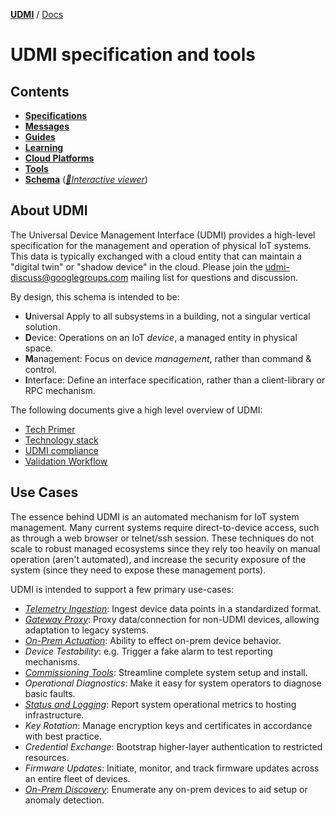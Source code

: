 [**UDMI**](../) / [Docs](#)

# UDMI specification and tools

## Contents

- [**Specifications**](specs/)
- [**Messages**](messages/)
- [**Guides**](guides/)
- [**Learning**](learning/)
- [**Cloud Platforms**](cloud/)
- [**Tools**](tools/)
- [**Schema**](https://github.com/faucetsdn/udmi/tree/master/schema)
  ([_🧬Interactive viewer_](../gencode/docs/))

## About UDMI

The Universal Device Management Interface (UDMI) provides a high-level specification for the
management and operation of physical IoT systems. This data is typically exchanged
with a cloud entity that can maintain a "digital twin" or "shadow device" in the cloud. Please
join the [udmi-discuss@googlegroups.com](https://groups.google.com/forum/#!forum/udmi-discuss)
mailing list for questions and discussion.

By design, this schema is intended to be:
- **U**niversal Apply to all subsystems in a building, not a singular vertical solution.
- **D**evice: Operations on an IoT _device_, a managed entity in physical space.
- **M**anagement: Focus on device _management_, rather than command & control.
- **I**nterface: Define an interface specification, rather than a client-library or
RPC mechanism.

The following documents give a high level overview of UDMI:
- [Tech Primer](./tech_primer.md)
- [Technology stack](./specs/tech_stack.md)
- [UDMI compliance](./specs/compliance.md)
- [Validation Workflow](./guides/workflow.md)

## Use Cases

The essence behind UDMI is an automated mechanism for IoT system management. Many current
systems require direct-to-device access, such as through a web browser or telnet/ssh session.
These techniques do not scale to robust managed ecosystems since they rely too heavily on
manual operation (aren't automated), and increase the security exposure of the system
(since they need to expose these management ports).

UDMI is intended to support a few primary use-cases:
- [_Telemetry Ingestion_](messages/pointset.md#telemetry): Ingest device data points in a standardized format.
- [_Gateway Proxy_](specs/gateway.md): Proxy data/connection for non-UDMI devices,
allowing adaptation to legacy systems.
- [_On-Prem Actuation_](specs/sequences/writeback.md): Ability to effect on-prem device behavior.
- _Device Testability_: e.g. Trigger a fake alarm to test reporting mechanisms.
- [_Commissioning Tools_](tools/): Streamline complete system setup and install.
- _Operational Diagnostics_: Make it easy for system operators to diagnose basic faults.
- [_Status and Logging_](messages/status.md): Report system operational metrics to hosting infrastructure.
- _Key Rotation_: Manage encryption keys and certificates in accordance with best practice.
- _Credential Exchange_: Bootstrap higher-layer authentication to restricted resources.
- _Firmware Updates_: Initiate, monitor, and track firmware updates across an entire fleet
of devices.
- [_On-Prem Discovery_](specs/discovery.md): Enumerate any on-prem devices to aid setup or anomaly detection.
